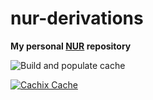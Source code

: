 # nur-derivations

**My personal [NUR](https://github.com/nix-community/NUR) repository**

<!-- Remove this if you don't use github actions -->
![Build and populate cache](https://github.com/pisquo/nur-derivations/workflows/Build%20and%20populate%20cache/badge.svg)

<!--
Uncomment this if you use travis:

[![Build Status](https://travis-ci.com/<YOUR_TRAVIS_USERNAME>/nur-packages.svg?branch=master)](https://travis-ci.com/<YOUR_TRAVIS_USERNAME>/nur-packages)
-->
[![Cachix Cache](https://img.shields.io/badge/cachix-nur-expressions-blue.svg)](https://nur-derivations.cachix.org)

